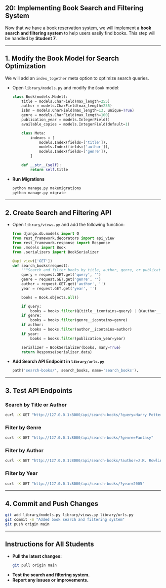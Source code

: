 ## 20: Implementing Book Search and Filtering System  

Now that we have a book reservation system, we will implement a **book search and filtering system** to help users easily find books. This step will be handled by **Student 7**.

---

## **1. Modify the Book Model for Search Optimization**  

We will add an `index_together` meta option to optimize search queries.

- Open `library/models.py` and modify the `Book` model:

  ```python
  class Book(models.Model):
      title = models.CharField(max_length=255)
      author = models.CharField(max_length=255)
      isbn = models.CharField(max_length=13, unique=True)
      genre = models.CharField(max_length=100)
      publication_year = models.IntegerField()
      available_copies = models.IntegerField(default=1)

      class Meta:
          indexes = [
              models.Index(fields=['title']),
              models.Index(fields=['author']),
              models.Index(fields=['genre']),
          ]

      def __str__(self):
          return self.title
  ```

- **Run Migrations**  
  ```bash
  python manage.py makemigrations
  python manage.py migrate
  ```

---

## **2. Create Search and Filtering API**  

- Open `library/views.py` and add the following function:

  ```python
  from django.db.models import Q
  from rest_framework.decorators import api_view
  from rest_framework.response import Response
  from .models import Book
  from .serializers import BookSerializer

  @api_view(['GET'])
  def search_books(request):
      """Search and filter books by title, author, genre, or publication year"""
      query = request.GET.get('query', '')
      genre = request.GET.get('genre', '')
      author = request.GET.get('author', '')
      year = request.GET.get('year', '')

      books = Book.objects.all()

      if query:
          books = books.filter(Q(title__icontains=query) | Q(author__icontains=query))
      if genre:
          books = books.filter(genre__icontains=genre)
      if author:
          books = books.filter(author__icontains=author)
      if year:
          books = books.filter(publication_year=year)

      serializer = BookSerializer(books, many=True)
      return Response(serializer.data)
  ```

- **Add Search API Endpoint in `library/urls.py`**  

  ```python
  path('search-books/', search_books, name='search_books'),
  ```

---

## **3. Test API Endpoints**  

### **Search by Title or Author**
```bash
curl -X GET "http://127.0.0.1:8000/api/search-books/?query=Harry Potter"
```

### **Filter by Genre**
```bash
curl -X GET "http://127.0.0.1:8000/api/search-books/?genre=Fantasy"
```

### **Filter by Author**
```bash
curl -X GET "http://127.0.0.1:8000/api/search-books/?author=J.K. Rowling"
```

### **Filter by Year**
```bash
curl -X GET "http://127.0.0.1:8000/api/search-books/?year=2005"
```

---

## **4. Commit and Push Changes**  

```bash
git add library/models.py library/views.py library/urls.py
git commit -m "Added book search and filtering system"
git push origin main
```

---

## **Instructions for All Students**  

- **Pull the latest changes:**
  ```bash
  git pull origin main
  ```
- **Test the search and filtering system.**
- **Report any issues or improvements.**
